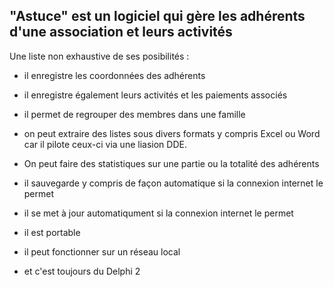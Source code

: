 
"Astuce" est un logiciel qui gère les adhérents d'une association et leurs activités
--

Une liste non exhaustive de ses posibilités :

- il enregistre les coordonnées des adhérents
- il enregistre également leurs activités et les paiements associés
- il permet de regrouper des membres dans une famille
- on peut extraire des listes sous divers formats y compris Excel ou Word car il pilote ceux-ci via une liasion DDE.
- On peut faire des statistiques sur une partie ou la totalité des adhérents
- il sauvegarde y compris de façon automatique si la connexion internet le permet

- il se met à jour automatiqument si la connexion internet le permet
- il est portable
- il peut fonctionner sur un réseau local
- et c'est toujours du Delphi 2
